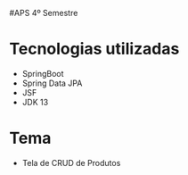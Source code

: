 #APS 4º Semestre

# Tecnologias utilizadas
* SpringBoot
* Spring Data JPA
* JSF
* JDK 13

# Tema 
* Tela de CRUD de Produtos

